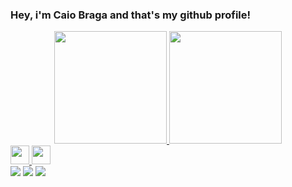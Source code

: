 ### Hey, i'm Caio Braga and that's my github profile!

<div align="center">
  <a href="https://github.com/caiotbraga">
  <img height="180em" src="https://github-readme-stats.vercel.app/api?username=caiotbraga&show_icons=true&theme=github_dark&include_all_commits=true&count_private=true"/>
  <img height="180em" src="https://github-readme-stats.vercel.app/api/top-langs/?username=caiotbraga&layout=compact&langs_count=7&theme=github_dark"/>
</div>

<img height = "30" src="https://cdn.jsdelivr.net/gh/devicons/devicon/icons/java/java-original.svg" />
<img height = "30" src="https://cdn.jsdelivr.net/gh/devicons/devicon/icons/csharp/csharp-line.svg" />



<div>
  <a href="https://instagram.com/caiotbraga" target="_blank"><img src="https://img.shields.io/badge/-Instagram-%23E4405F?style=for-the-badge&logo=instagram&logoColor=white" target="_blank"></a>
  <a href = "mailto:contatocaiobraga@gmail.com"><img src="https://img.shields.io/badge/-Gmail-%23333?style=for-the-badge&logo=gmail&logoColor=white" target="_blank"></a>
  <a href="https://www.linkedin.com/in/caio-braga-1a1a14234" target="_blank"><img src="https://img.shields.io/badge/-LinkedIn-%230077B5?style=for-the-badge&logo=linkedin&logoColor=white" target="_blank"></a> 
  </div>
          
